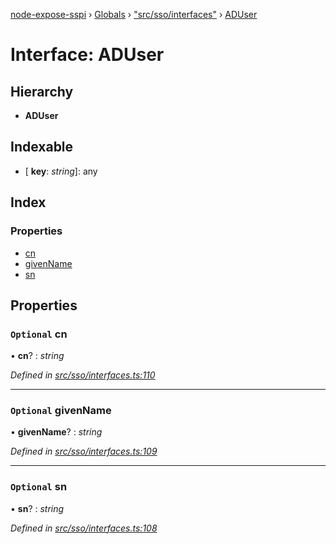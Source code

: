 [node-expose-sspi](../README.md) › [Globals](../globals.md) › ["src/sso/interfaces"](../modules/_src_sso_interfaces_.md) › [ADUser](_src_sso_interfaces_.aduser.md)

# Interface: ADUser

## Hierarchy

* **ADUser**

## Indexable

* \[ **key**: *string*\]: any

## Index

### Properties

* [cn](_src_sso_interfaces_.aduser.md#optional-cn)
* [givenName](_src_sso_interfaces_.aduser.md#optional-givenname)
* [sn](_src_sso_interfaces_.aduser.md#optional-sn)

## Properties

### `Optional` cn

• **cn**? : *string*

*Defined in [src/sso/interfaces.ts:110](https://github.com/jlguenego/node-expose-sspi/blob/6ab0a20/src/sso/interfaces.ts#L110)*

___

### `Optional` givenName

• **givenName**? : *string*

*Defined in [src/sso/interfaces.ts:109](https://github.com/jlguenego/node-expose-sspi/blob/6ab0a20/src/sso/interfaces.ts#L109)*

___

### `Optional` sn

• **sn**? : *string*

*Defined in [src/sso/interfaces.ts:108](https://github.com/jlguenego/node-expose-sspi/blob/6ab0a20/src/sso/interfaces.ts#L108)*
